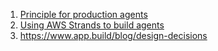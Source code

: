 1. [Principle for production agents](https://www.app.build/blog/design-decisions)
2. [Using AWS Strands to build agents](https://garystafford.medium.com/introducing-aws-strands-agents-a-new-paradigm-in-ai-agent-development-1d7c99588315)
3. https://www.app.build/blog/design-decisions
